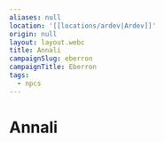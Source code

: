 ```yaml
---
aliases: null
location: '[[locations/ardev|Ardev]]'
origin: null
layout: layout.webc
title: Annali
campaignSlug: eberron
campaignTitle: Eberron
tags:
  - npcs
---
```

# Annali
